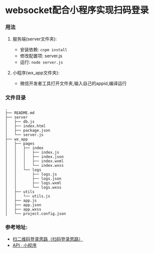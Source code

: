websocket配合小程序实现扫码登录
=========================================
### 用法

1. 服务端(server文件夹):
    - 安装依赖: `cnpm install`
    - 修改配置项: server.js
    - 运行: `node server.js`

2. 小程序(wx_app文件夹):
    - 微信开发者工具打开文件夹,输入自己的appid,编译运行

### 文件目录
```
.
├── README.md
├── server
│   ├── db.js
│   ├── index.html
│   ├── package.json
│   └── server.js
├── wx_app
│   ├── pages
│   │   ├── index
│   │   │   ├── index.js
│   │   │   ├── index.json
│   │   │   ├── index.wxml
│   │   │   └── index.wxss
│   │   └── logs
│   │       ├── logs.js
│   │       ├── logs.json
│   │       ├── logs.wxml
│   │       └── logs.wxss
│   ├── utils
│   │   └── utils.js
│   ├── app.js
│   ├── app.json
│   ├── app.wxss
│   └── project.config.json
```
### 参考地址:
- [扫二维码登录思路（扫码登录思路）](https://www.meetqy.com/article?article_id=42 "扫二维码登录思路（扫码登录思路）")
- [API · 小程序](https://mp.weixin.qq.com/debug/wxadoc/dev/api/ "API · 小程序")